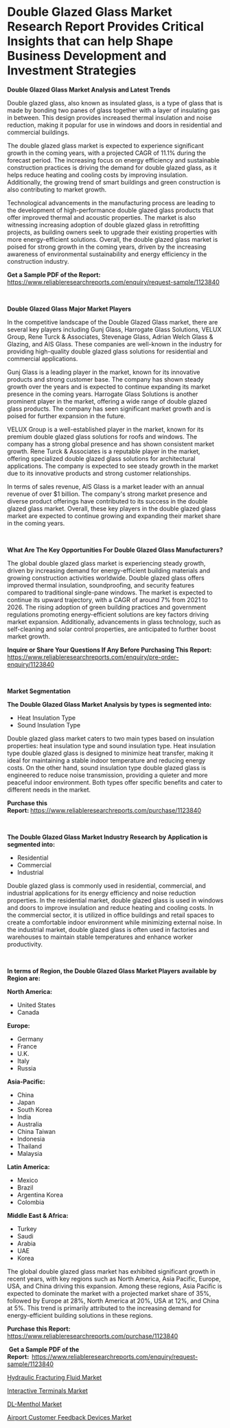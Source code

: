 <p><h1>Double Glazed Glass Market Research Report Provides Critical Insights that can help Shape Business Development and Investment Strategies</h1></p><p><strong>Double Glazed Glass Market Analysis and Latest Trends</strong></p>
<p><p>Double glazed glass, also known as insulated glass, is a type of glass that is made by bonding two panes of glass together with a layer of insulating gas in between. This design provides increased thermal insulation and noise reduction, making it popular for use in windows and doors in residential and commercial buildings.</p><p>The double glazed glass market is expected to experience significant growth in the coming years, with a projected CAGR of 11.1% during the forecast period. The increasing focus on energy efficiency and sustainable construction practices is driving the demand for double glazed glass, as it helps reduce heating and cooling costs by improving insulation. Additionally, the growing trend of smart buildings and green construction is also contributing to market growth.</p><p>Technological advancements in the manufacturing process are leading to the development of high-performance double glazed glass products that offer improved thermal and acoustic properties. The market is also witnessing increasing adoption of double glazed glass in retrofitting projects, as building owners seek to upgrade their existing properties with more energy-efficient solutions. Overall, the double glazed glass market is poised for strong growth in the coming years, driven by the increasing awareness of environmental sustainability and energy efficiency in the construction industry.</p></p>
<p><strong>Get a Sample PDF of the Report:&nbsp;</strong> <a href="https://www.reliableresearchreports.com/enquiry/request-sample/1123840">https://www.reliableresearchreports.com/enquiry/request-sample/1123840</a></p>
<p>&nbsp;</p>
<p><strong>Double Glazed Glass Major Market Players</strong></p>
<p><p>In the competitive landscape of the Double Glazed Glass market, there are several key players including Gunj Glass, Harrogate Glass Solutions, VELUX Group, Rene Turck & Associates, Stevenage Glass, Adrian Welch Glass & Glazing, and AIS Glass. These companies are well-known in the industry for providing high-quality double glazed glass solutions for residential and commercial applications.</p><p>Gunj Glass is a leading player in the market, known for its innovative products and strong customer base. The company has shown steady growth over the years and is expected to continue expanding its market presence in the coming years. Harrogate Glass Solutions is another prominent player in the market, offering a wide range of double glazed glass products. The company has seen significant market growth and is poised for further expansion in the future.</p><p>VELUX Group is a well-established player in the market, known for its premium double glazed glass solutions for roofs and windows. The company has a strong global presence and has shown consistent market growth. Rene Turck & Associates is a reputable player in the market, offering specialized double glazed glass solutions for architectural applications. The company is expected to see steady growth in the market due to its innovative products and strong customer relationships.</p><p>In terms of sales revenue, AIS Glass is a market leader with an annual revenue of over $1 billion. The company's strong market presence and diverse product offerings have contributed to its success in the double glazed glass market. Overall, these key players in the double glazed glass market are expected to continue growing and expanding their market share in the coming years.</p></p>
<p>&nbsp;</p>
<p><strong>What Are The Key Opportunities For Double Glazed Glass Manufacturers?</strong></p>
<p><p>The global double glazed glass market is experiencing steady growth, driven by increasing demand for energy-efficient building materials and growing construction activities worldwide. Double glazed glass offers improved thermal insulation, soundproofing, and security features compared to traditional single-pane windows. The market is expected to continue its upward trajectory, with a CAGR of around 7% from 2021 to 2026. The rising adoption of green building practices and government regulations promoting energy-efficient solutions are key factors driving market expansion. Additionally, advancements in glass technology, such as self-cleaning and solar control properties, are anticipated to further boost market growth.</p></p>
<p><strong>Inquire or Share Your Questions If Any Before Purchasing This Report:</strong> <a href="https://www.reliableresearchreports.com/enquiry/pre-order-enquiry/1123840">https://www.reliableresearchreports.com/enquiry/pre-order-enquiry/1123840</a></p>
<p>&nbsp;</p>
<p><strong>Market Segmentation</strong></p>
<p><strong>The Double Glazed Glass Market Analysis by types is segmented into:</strong></p>
<p><ul><li>Heat Insulation Type</li><li>Sound Insulation Type</li></ul></p>
<p><p>Double glazed glass market caters to two main types based on insulation properties: heat insulation type and sound insulation type. Heat insulation type double glazed glass is designed to minimize heat transfer, making it ideal for maintaining a stable indoor temperature and reducing energy costs. On the other hand, sound insulation type double glazed glass is engineered to reduce noise transmission, providing a quieter and more peaceful indoor environment. Both types offer specific benefits and cater to different needs in the market.</p></p>
<p><strong>Purchase this Report:&nbsp;</strong><a href="https://www.reliableresearchreports.com/purchase/1123840">https://www.reliableresearchreports.com/purchase/1123840</a></p>
<p>&nbsp;</p>
<p><strong>The Double Glazed Glass Market Industry Research by Application is segmented into:</strong></p>
<p><ul><li>Residential</li><li>Commercial</li><li>Industrial</li></ul></p>
<p><p>Double glazed glass is commonly used in residential, commercial, and industrial applications for its energy efficiency and noise reduction properties. In the residential market, double glazed glass is used in windows and doors to improve insulation and reduce heating and cooling costs. In the commercial sector, it is utilized in office buildings and retail spaces to create a comfortable indoor environment while minimizing external noise. In the industrial market, double glazed glass is often used in factories and warehouses to maintain stable temperatures and enhance worker productivity.</p></p>
<p>&nbsp;</p>
<p><strong>In terms of Region, the Double Glazed Glass Market Players available by Region are:</strong></p>
<p>
    <p> <strong> North America: </strong>
        <ul>
            <li>United States</li>
            <li>Canada</li>
        </ul>
        </p> 
    <p> <strong> Europe: </strong>
        <ul>
            <li>Germany</li>
            <li>France</li>
            <li>U.K.</li>
            <li>Italy</li>
            <li>Russia</li>
        </ul>
        </p> 
    <p> <strong> Asia-Pacific: </strong>
        <ul>
            <li>China</li>
            <li>Japan</li>
            <li>South Korea</li>
            <li>India</li>
            <li>Australia</li>
            <li>China Taiwan</li>
            <li>Indonesia</li>
            <li>Thailand</li>
            <li>Malaysia</li>
        </ul>
        </p> 
    <p> <strong> Latin America: </strong>
        <ul>
            <li>Mexico</li>
            <li>Brazil</li>
            <li>Argentina Korea</li>
            <li>Colombia</li>
        </ul>
        </p> 
    <p> <strong> Middle East & Africa: </strong>
        <ul>
            <li>Turkey</li>
            <li>Saudi</li>
            <li>Arabia</li>
            <li>UAE</li>
            <li>Korea</li>
        </ul>
    </p>
    </p>
<p><p>The global double glazed glass market has exhibited significant growth in recent years, with key regions such as North America, Asia Pacific, Europe, USA, and China driving this expansion. Among these regions, Asia Pacific is expected to dominate the market with a projected market share of 35%, followed by Europe at 28%, North America at 20%, USA at 12%, and China at 5%. This trend is primarily attributed to the increasing demand for energy-efficient building solutions in these regions.</p></p>
<p><strong>Purchase this Report: </strong><a href="https://www.reliableresearchreports.com/purchase/1123840">https://www.reliableresearchreports.com/purchase/1123840</a></p>
<p>&nbsp;<strong>Get a Sample PDF of the Report:&nbsp;&nbsp;</strong><a href="https://www.reliableresearchreports.com/enquiry/request-sample/1123840">https://www.reliableresearchreports.com/enquiry/request-sample/1123840</a></p>
<p><strong></strong></p>
<p><p><a href="https://github.com/Sherrillcrooksxa8i18ucf2m/Market-Research-Report-List-1/blob/main/hydraulic-fracturing-fluid-market.md">Hydraulic Fracturing Fluid Market</a></p><p><a href="https://view.publitas.com/reportprime-1/interactive-terminals-market-challenges-opportunities-and-growth-drivers-and-major-market-players-forecasted-for-period-from-2023-2030/">Interactive Terminals Market</a></p><p><a href="https://lydian-appliance-61d.notion.site/DL-Menthol-Market-Size-Global-Industry-Overview-Market-Segmentation-and-Forecast-2024-to-2031-8231e7af7e854c0ca15838edf7fcf4f4">DL-Menthol Market</a></p><p><a href="https://view.publitas.com/reportprime-1/insights-into-airport-customer-feedback-devices-market-size-analysing-market-share-trends-and-growth-from-2023-to-2030/">Airport Customer Feedback Devices Market</a></p></p>